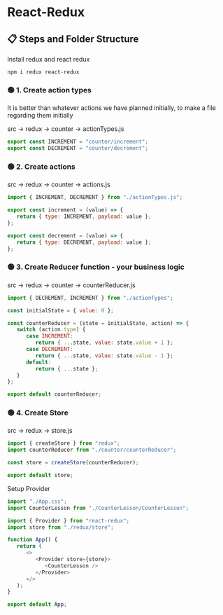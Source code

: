 # React-Redux

## 📋 Steps and Folder Structure

Install redux and react redux

```
npm i redux react-redux
```

### 🟢 1. Create action types

It is better than whatever actions we have planned initially, to make a file regarding them initially

src -> redux -> counter -> actionTypes.js

```js
export const INCREMENT = "counter/increment";
export const DECREMENT = "counter/decrement";
```

### 🟢 2. Create actions

src -> redux -> counter -> actions.js

```js
import { INCREMENT, DECREMENT } from "./actionTypes.js";

export const increment = (value) => {
   return { type: INCREMENT, payload: value };
};

export const decrement = (value) => {
   return { type: DECREMENT, payload: value };
};
```

### 🟢 3. Create Reducer function - your business logic

src -> redux -> counter -> counterReducer.js

```js
import { DECREMENT, INCREMENT } from "./actionTypes";

const initialState = { value: 0 };

const counterReducer = (state = initialState, action) => {
   switch (action.type) {
      case INCREMENT:
         return { ...state, value: state.value + 1 };
      case DECREMENT:
         return { ...state, value: state.value - 1 };
      default:
         return { ...state };
   }
};

export default counterReducer;
```

### 🟢 4. Create Store

src -> redux -> store.js

```js
import { createStore } from "redux";
import counterReducer from "./counter/counterReducer";

const store = createStore(counterReducer);

export default store;
```

Setup Provider

```js
import "./App.css";
import CounterLesson from "./CounterLesson/CounterLesson";

import { Provider } from "react-redux";
import store from "./redux/store";

function App() {
   return (
      <>
         <Provider store={store}>
            <CounterLesson />
         </Provider>
      </>
   );
}

export default App;
```
